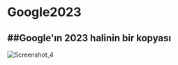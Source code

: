 # Google2023
##Google'ın 2023 halinin bir kopyası
------------------------------------------

![Screenshot_4](https://github.com/UygarYildiz/Google2023/assets/134080560/71670338-af9b-4101-94cb-c9278f3efa90)
